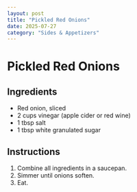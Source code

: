 ```yaml
---
layout: post
title: "Pickled Red Onions"
date: 2025-07-27
category: "Sides & Appetizers"
---
```


# Pickled Red Onions

## Ingredients
- Red onion, sliced
- 2 cups vinegar (apple cider or red wine)
- 1 tbsp salt
- 1 tbsp white granulated sugar

## Instructions
1. Combine all ingredients in a saucepan.
2. Simmer until onions soften.
3. Eat.
